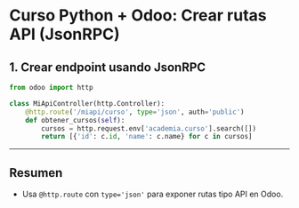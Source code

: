 # Curso Python + Odoo: Crear rutas API (JsonRPC)

## 1. Crear endpoint usando JsonRPC

```python
from odoo import http

class MiApiController(http.Controller):
    @http.route('/miapi/curso', type='json', auth='public')
    def obtener_cursos(self):
        cursos = http.request.env['academia.curso'].search([])
        return [{'id': c.id, 'name': c.name} for c in cursos]
```

---

## Resumen

- Usa `@http.route` con `type='json'` para exponer rutas tipo API en Odoo.